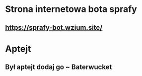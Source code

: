 # Strona internetowa bota sprafy
## https://sprafy-bot.wzium.site/
# Aptejt
## Był aptejt dodaj go ~ Baterwucket
